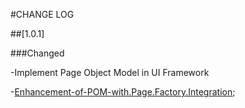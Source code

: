    #CHANGE LOG

   ##[1.0.1]

   ###Changed

   -Implement Page Object Model in UI Framework

   -[Enhancement-of-POM-with.Page.Factory.Integration]("https://github.com/cello06/inar.academy.weborder/tree/master");

   [groupId]:org.inar

   [artifactId]:inar.web

   [version]: 1.0.1

